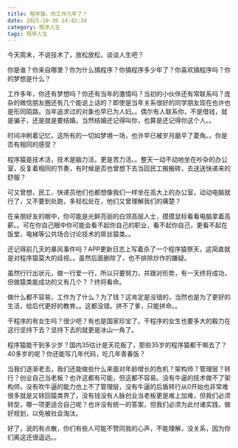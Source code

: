 ```yaml
---
title: 程序猿，你工作几年了？
date: 2025-10-30 14:42:34
category: 程序人生
tags: 程序人生
---
```


今天周末，不说技术了，放松放松，谈谈人生吧？

你是谁？你来自哪里？你为什么搞程序？你搞程序多少年了？你喜欢搞程序吗？你的梦想是什么？

工作多年，你还有梦想吗？你还有当年的激情吗？当初的小伙伴还有常联系吗？庞杂的微信朋友圈还有几个能说上话的？即使是当年关系很好的同学朋友现在也许也是形同陌路。当年追求过的对象也早已为人妇。。偶尔有人联系你，不是借钱，就是骗子，还是就是要结婚。当然结婚还记得叫你，也算是还记得你这个人。。

时间冲刷着记忆，这所有的一切如梦境一场，也许早已被岁月磨平了菱角。。你是否有相同的感受？

程序猿是技术活，技术是脑力活，更是苦力活。。整天一动不动地坐在吵杂的办公室，反复着相同的节奏，有时候是否也曾想下去当回民工搬搬砖，去送送快递来的舒服？

可又曾想，民工、快递员他们也都想像我们一样坐在高大上的办公室，动动电脑就行了，又不要到处跑，多轻松处在，他们又曾理解我们的痛楚？

在亲朋好友的眼中，你可能是光鲜亮丽的白领高层人士，摸摸鼠标看看电脑拿着高薪。。可在你自己眼中你可能会看不起你自己的职业，看不起你自己，更看不起在饭堂、电梯等公共场合讨论技术的屌丝猿类。。

还记得前几天的暴风事件吗？APP更新日志上写着杀了一个程序猿祭天，这简直就是对程序猿莫大的歧视。。虽然后面删除了，也不排除炒作的嫌疑。

虽然行行出状元，做一行爱一行，所以只要努力，并跟对形势，有一天终将成功，但做猿类能成功的又有几个？？终将看命。

做什么都不容易，工作为了什么？为了钱？这肯定是没错的，当然也是为了更好的生活，给后代更好的教育。。这都没错。拼不了爹，只能拼命。。

干程序的有女生吗？很少吧？有也是国家珍宝了。干程序的女生也要多大的毅力在这行坚持下去？坚持下去的就更是冰山一角了。

程序猿能干到多少岁？国内35估计是天花板了，那些35岁的程序猿都干嘛去了？40多岁的呢？你还能写几年代码，吃几年青春饭？

当我们逐渐老去，我们还能做些什么来面对年龄增长的危机？架构师？管理层？转行？创业自己当老板？也许这都有可能，但这都不容易。没有牛逼的技术做不了架构师，没有吹牛逼的能力也上不了管理层，没有牛逼的后盾转行从0开始也非常难很多就是又转回猿类界了，没有钱没有人脉创业当老板更是难上加难，但我们必须转型，哪一项更适合自己呢？也许没有统一的答案，但我们必须为此付诸实践，做好规划，以免被社会淘汰。

好了，说的有点散，你们有些人可能不赞同我的心声，不能理解，没关系，因为你们离这还很遥远。。
